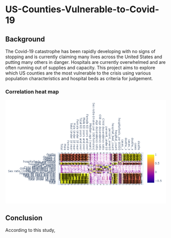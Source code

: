 # US-Counties-Vulnerable-to-Covid-19

## Background

The Covid-19 catastrophe has been rapidly developing with no signs of stopping and is currently claiming many lives across the United States and putting many others in danger. Hospitals are currently overwhelmed and are often running out of supplies and capacity. This project aims to explore which US counties are the most vulnerable to the crisis using various population characteristics and hospital beds as criteria for judgement. 

### Correlation heat map
![](heatmap.png)

## Conclusion

According to this study, 
